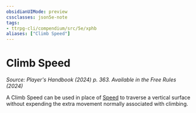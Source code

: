 ```yaml
---
obsidianUIMode: preview
cssclasses: json5e-note
tags:
- ttrpg-cli/compendium/src/5e/xphb
aliases: ["Climb Speed"]
---
```

# Climb Speed
*Source: Player's Handbook (2024) p. 363. Available in the Free Rules (2024)* 

A Climb Speed can be used in place of [Speed](Mechanics/rules/variant-rules/speed-xphb.md) to traverse a vertical surface without expending the extra movement normally associated with climbing.